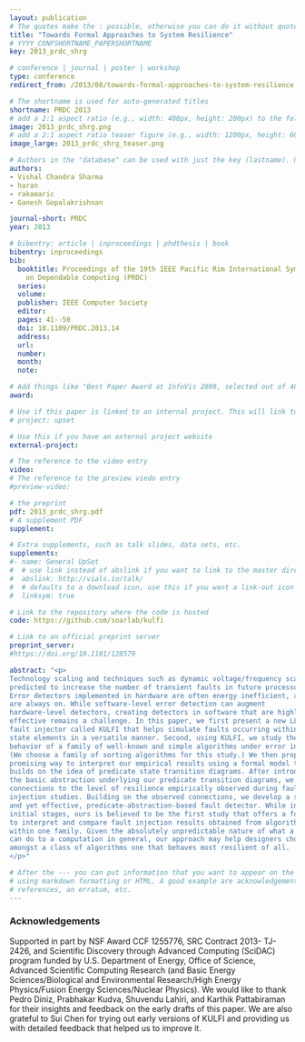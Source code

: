 ```yaml
---
layout: publication
# The quotes make the : possible, otherwise you can do it without quotes
title: "Towards Formal Approaches to System Resilience"
# YYYY_CONFSHORTNAME_PAPERSHORTNAME
key: 2013_prdc_shrg

# conference | journal | poster | workshop
type: conference
redirect_from: /2013/08/towards-formal-approaches-to-system-resilience

# The shortname is used for auto-generated titles
shortname: PRDC 2013
# add a 2:1 aspect ratio (e.g., width: 400px, height: 200px) to the folder /assets/images/papers/
image: 2013_prdc_shrg.png
# add a 2:1 aspect ratio teaser figure (e.g., width: 1200px, height: 600px) to the folder /assets/images/papers/
image_large: 2013_prdc_shrg_teaser.png

# Authors in the "database" can be used with just the key (lastname). Others can be written properly.
authors:
- Vishal Chandra Sharma
- haran
- rakamaric
- Ganesh Gopalakrishnan

journal-short: PRDC
year: 2013

# bibentry: article | inproceedings | phdthesis | book
bibentry: inproceedings
bib:
  booktitle: Proceedings of the 19th IEEE Pacific Rim International Symposium
    on Dependable Computing (PRDC)
  series:
  volume:
  publisher: IEEE Computer Society
  editor:
  pages: 41--50
  doi: 10.1109/PRDC.2013.14
  address:
  url:
  number:
  month:
  note:

# Add things like "Best Paper Award at InfoVis 2099, selected out of 4000 submissions"
award:

# Use if this paper is linked to an internal project. This will link to the project site
# project: upset

# Use this if you have an external project website
external-project:

# The reference to the video entry
video:
# The reference to the preview viedo entry
#preview-video:

# the preprint
pdf: 2013_prdc_shrg.pdf
# A supplement PDF
supplement:

# Extra supplements, such as talk slides, data sets, etc.
supplements:
#- name: General UpSet
#  # use link instead of abslink if you want to link to the master directory
#  abslink: http://vials.io/talk/
#  # defaults to a download icon, use this if you want a link-out icon
#  linksym: true

# Link to the repository where the code is hosted
code: https://github.com/soarlab/kulfi

# Link to an official preprint server
preprint_server:
#https://doi.org/10.1101/128579

abstract: "<p>
Technology scaling and techniques such as dynamic voltage/frequency scaling are
predicted to increase the number of transient faults in future processors.
Error detectors implemented in hardware are often energy inefficient, as they
are always on. While software-level error detection can augment
hardware-level detectors, creating detectors in software that are highly
effective remains a challenge. In this paper, we first present a new LLVM-level
fault injector called KULFI that helps simulate faults occurring within CPU
state elements in a versatile manner. Second, using KULFI, we study the
behavior of a family of well-known and simple algorithms under error injection.
(We choose a family of sorting algorithms for this study.) We then propose a
promising way to interpret our empirical results using a formal model that
builds on the idea of predicate state transition diagrams. After introducing
the basic abstraction underlying our predicate transition diagrams, we draw
connections to the level of resilience empirically observed during fault
injection studies. Building on the observed connections, we develop a simple,
and yet effective, predicate-abstraction-based fault detector. While in its
initial stages, ours is believed to be the first study that offers a formal way
to interpret and compare fault injection results obtained from algorithms from
within one family. Given the absolutely unpredictable nature of what a fault
can do to a computation in general, our approach may help designers choose
amongst a class of algorithms one that behaves most resilient of all.
</p>"

# After the --- you can put information that you want to appear on the website
# using markdown formatting or HTML. A good example are acknowledgements, extra
# references, an erratum, etc.
---
```

### Acknowledgements

Supported in part by NSF Award CCF 1255776, SRC Contract 2013- TJ-2426, and
Scientific Discovery through Advanced Computing (SciDAC) program funded by U.S.
Department of Energy, Office of Science, Advanced Scientific Computing Research
(and Basic Energy Sciences/Biological and Environmental Research/High Energy
Physics/Fusion Energy Sciences/Nuclear Physics).
We would like to thank Pedro Diniz, Prabhakar Kudva, Shuvendu Lahiri, and
Karthik Pattabiraman for their insights and feedback on the early drafts of
this paper. We are also grateful to Sui Chen for trying out early versions of
KULFI and providing us with detailed feedback that helped us to improve it.

